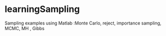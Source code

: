 # learningSampling
Sampling examples using Matlab :Monte Carlo, reject, importance sampling, MCMC, MH , Gibbs
